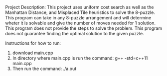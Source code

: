 Project Description:
This project uses uniform cost search as well as the Manhattan Distance, and Misplaced Tile heuristics to solve the 8-puzzle. This program can take in any 8-puzzle arrangement and will determine wheter it is solvable and give the number of moves needed for 1 solution. This program does not provide the steps to solve the problem. This program does not guarantee finding the optimal solution to the given puzzle. 

Instructions for how to run:
1. download main.cpp
2. In directory where main.cpp is run the command: g++ -std=c++11 main.cpp 
3. Then run the command: ./a.out
